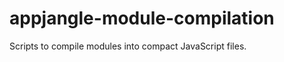 appjangle-module-compilation
============================

Scripts to compile modules into compact JavaScript files.
